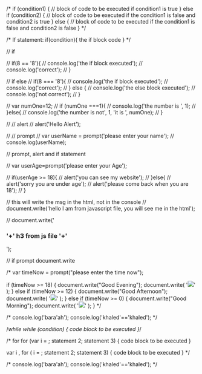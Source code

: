 /* if (condition1) {
  //  block of code to be executed if condition1 is true
} else if (condition2) {
  //  block of code to be executed if the condition1 is false and condition2 is true
} else {
  //  block of code to be executed if the condition1 is false and condition2 is false
} */





/*
If statement:
if(condition){
  the if block code
}
*/

// if

// if(8 == '8'){
//   console.log('the if block executed');
//   console.log('correct');
// }

// if else
// if(8 === '8'){
//   console.log('the if block executed');
//   console.log('correct');
// } else {
//   console.log('the else block executed');
//   console.log('not correct');
// }

// var numOne=12;
// if (numOne ===1){
//   console.log('the number is ', 1);
// }else{
//   console.log('the number is not', 1, 'it is ', numOne);
// }

// // alert
// alert('Hello Alert');

// // prompt
// var userName = prompt('please enter your name');
// console.log(userName);

// prompt, alert and if statement

// var userAge=prompt('please enter your Age');

// if(userAge >= 18){
//   alert('you can see my website');
// }else{
//   alert('sorry you are under age');
//   alert('please come back when you are 18');
// }

// this will write the msg in the html, not in the console
// document.write('hello I am from javascript file, you will see me in the html');

// document.write('<h3>'+' h3 from js file '+'</h3>');

// if prompt document.write

/* var timeNow = prompt("please enter the time now");

if (timeNow >= 18) {
  document.write("Good Evening");
  document.write(
    '<img src="https://i.pinimg.com/originals/6c/04/c6/6c04c6b013470efcb9474cf8e8f0456e.jpg">'
  );
} else if (timeNow >= 12) {
  document.write("Good Afternoon");
  document.write(
    '<img src="https://i.pinimg.com/originals/4e/86/86/4e8686f7ef038e941f81bc7504e6ab66.png">'
  );
} else if (timeNow >= 0) {
  document.write("Good Morning");
  document.write(
    '<img src="https://miro.medium.com/max/1600/1*oqFofdQ4wai3BkHAY6M-Rw.jpeg">'
  );
}
*/


/* console.log('bara\'ah');
console.log('khaled'=='khaled'); */

/*while
while (condition) {
  code block to be executed
}*/

/* for
for (var i = ; statement 2; statement 3) {
  code block to be executed
}

var i ,
for ( i = ; statement 2; statement 3) {
  code block to be executed
} */




/* console.log('bara\'ah');
console.log('khaled'=='khaled'); */

